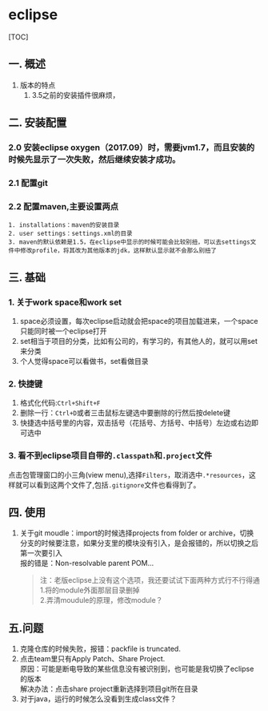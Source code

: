 # eclipse
[TOC]
## 一. 概述
1. 版本的特点
    1. 3.5之前的安装插件很麻烦，
## 二. 安装配置
### 2.0 安装eclipse oxygen（2017.09）时，需要jvm1.7，而且安装的时候先显示了一次失败，然后继续安装才成功。
### 2.1 配置git
### 2.2 配置maven,主要设置两点
    1. installations：maven的安装目录
    2. user settings：settings.xml的目录
    3. maven的默认依赖是1.5，在eclipse中显示的时候可能会比较别扭，可以去settings文件中修改profile，将其改为其他版本的jdk，这样默认显示就不会那么别扭了
## 三. 基础
### 1. 关于work space和work set
1. space必须设置，每次eclipse启动就会把space的项目加载进来，一个space只能同时被一个eclipse打开
2. set相当于项目的分类，比如有公司的，有学习的，有其他人的，就可以用set来分类
3. 个人觉得space可以看做书，set看做目录
### 2. 快捷键
1. 格式化代码:`Ctrl+Shift+F`
2. 删除一行：`Ctrl+D`或者三击鼠标左键选中要删除的行然后按delete键
3. 快捷选中括号里的内容，双击括号（花括号、方括号、中括号）左边或右边即可选中
### 3. 看不到eclipse项目自带的`.classpath`和`.project`文件
点击包管理窗口的小三角(view menu),选择`Filters`，取消选中`.*resources`，这样就可以看到这两个文件了,包括`.gitignore`文件也看得到了。
## 四. 使用
1. 关于git moudle：import的时候选择projects from folder or archive，切换分支的时候要注意，如果分支里的模块没有引入，是会报错的，所以切换之后第一次要引入  
报的错是：Non-resolvable parent POM...
    >注：老版eclipse上没有这个选项，我还要试试下面两种方式行不行得通  
    1.将的module外面那层目录删掉  
    2.弄清moudule的原理，修改module？
## 五.问题
1. 克隆仓库的时候失败，报错：packfile is truncated.  
2. 点击team里只有Apply Patch、Share Project.  
原因：可能是断电导致的某些信息没有被识别到，也可能是我切换了eclipse的版本  
解决办法：点击share project重新选择到项目git所在目录
3. 对于java，运行的时候怎么没看到生成class文件？
